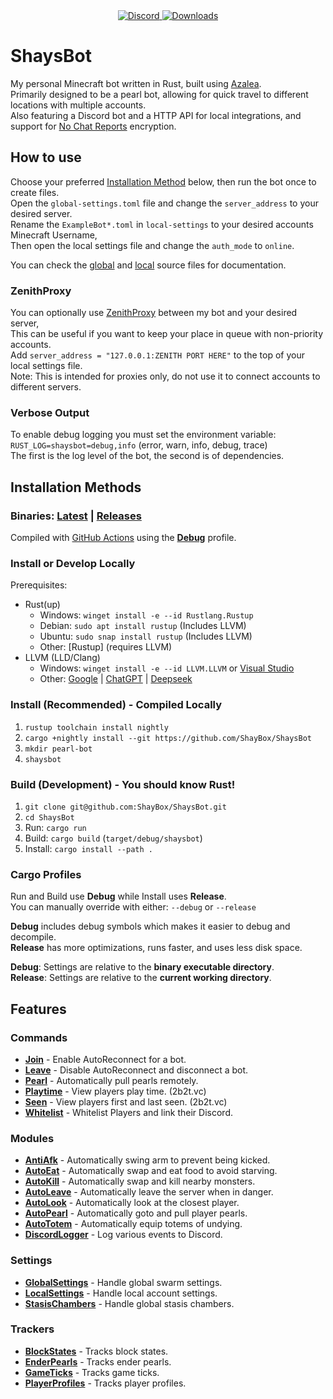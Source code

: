 <div align="center">
  <a href="https://discord.shaybox.com">
    <img alt="Discord" src="https://img.shields.io/discord/824865729445888041?color=404eed&label=Discord&logo=Discord&logoColor=FFFFFF">
  </a>
  <a href="https://github.com/shaybox/shaysbot/releases/latest">
    <img alt="Downloads" src="https://img.shields.io/github/downloads/shaybox/shaysbot/total?color=3fb950&label=Downloads&logo=github&logoColor=FFFFFF">
  </a>
</div>

# ShaysBot

My personal Minecraft bot written in Rust, built using [Azalea].  
Primarily designed to be a pearl bot, allowing for quick travel to different locations with multiple accounts.  
Also featuring a Discord bot and a HTTP API for local integrations, and support for [No Chat Reports] encryption.

## How to use

Choose your preferred [Installation Method](#installation-methods) below, then run the bot once to create files.  
Open the `global-settings.toml` file and change the `server_address` to your desired server.  
Rename the `ExampleBot*.toml` in `local-settings` to your desired accounts Minecraft Username,  
Then open the local settings file and change the `auth_mode` to `online`.

You can check the [global](src/settings/global.rs) and [local](src/settings/local.rs) source files for documentation.

### ZenithProxy

You can optionally use [ZenithProxy] between my bot and your desired server,  
This can be useful if you want to keep your place in queue with non-priority accounts.  
Add `server_address = "127.0.0.1:ZENITH PORT HERE"` to the top of your local settings file.  
Note: This is intended for proxies only, do not use it to connect accounts to different servers.

### Verbose Output

To enable debug logging you must set the environment variable:  
`RUST_LOG=shaysbot=debug,info` (error, warn, info, debug, trace)  
The first is the log level of the bot, the second is of dependencies.

## Installation Methods

### Binaries: [Latest] | [Releases]

Compiled with [GitHub Actions](.github/workflows/release.yml) using the [**Debug**](#cargo-profiles) profile.

### Install or Develop Locally

Prerequisites:

- Rust(up)
    - Windows: `winget install -e --id Rustlang.Rustup`
    - Debian: `sudo apt install rustup` (Includes LLVM)
    - Ubuntu: `sudo snap install rustup` (Includes LLVM)
    - Other: [Rustup] (requires LLVM)
- LLVM (LLD/Clang)
    - Windows: `winget install -e --id LLVM.LLVM` or [Visual Studio]
    - Other: [Google] | [ChatGPT] | [Deepseek]

### Install (Recommended) - Compiled Locally

1. `rustup toolchain install nightly`
2. `cargo +nightly install --git https://github.com/ShayBox/ShaysBot`
3. `mkdir pearl-bot`
4. `shaysbot`

### Build (Development) - You should know Rust!

1. `git clone git@github.com:ShayBox/ShaysBot.git`
2. `cd ShaysBot`
3. Run: `cargo run`
4. Build: `cargo build` (`target/debug/shaysbot`)
5. Install: `cargo install --path .`

### Cargo Profiles

Run and Build use **Debug** while Install uses **Release**.  
You can manually override with either: `--debug` or `--release`

**Debug** includes debug symbols which makes it easier to debug and decompile.  
**Release** has more optimizations, runs faster, and uses less disk space.

**Debug**: Settings are relative to the **binary executable directory**.  
**Release**: Settings are relative to the **current working directory**.

## Features

### Commands

- [**Join**](src/commands/join.rs) - Enable AutoReconnect for a bot.
- [**Leave**](src/commands/leave.rs) - Disable AutoReconnect and disconnect a bot.
- [**Pearl**](src/commands/pearl.rs) - Automatically pull pearls remotely.
- [**Playtime**](src/commands/playtime.rs) - View players play time. (2b2t.vc)
- [**Seen**](src/commands/seen.rs) - View players first and last seen. (2b2t.vc)
- [**Whitelist**](src/commands/whitelist.rs) - Whitelist Players and link their Discord.

### Modules

- [**AntiAfk**](src/modules/anti_afk.rs) - Automatically swing arm to prevent being kicked.
- [**AutoEat**](src/modules/auto_eat.rs) - Automatically swap and eat food to avoid starving.
- [**AutoKill**](src/modules/auto_kill.rs) - Automatically swap and kill nearby monsters.
- [**AutoLeave**](src/modules/auto_leave.rs) - Automatically leave the server when in danger.
- [**AutoLook**](src/modules/auto_look.rs) - Automatically look at the closest player.
- [**AutoPearl**](src/modules/auto_pearl.rs) - Automatically goto and pull player pearls.
- [**AutoTotem**](src/modules/auto_totem.rs) - Automatically equip totems of undying.
- [**DiscordLogger**](src/modules/discord_logger.rs) - Log various events to Discord.

### Settings

- [**GlobalSettings**](src/settings/global.rs) - Handle global swarm settings.
- [**LocalSettings**](src/settings/local.rs) - Handle local account settings.
- [**StasisChambers**](src/settings/stasis.rs) - Handle global stasis chambers.

### Trackers

- [**BlockStates**](src/trackers/block_state.rs) - Tracks block states.
- [**EnderPearls**](src/trackers/ender_pearl.rs) - Tracks ender pearls.
- [**GameTicks**](src/trackers/game_tick.rs) - Tracks game ticks.
- [**PlayerProfiles**](src/trackers/player_profile.rs) - Tracks player profiles.

[Azalea]: https://github.com/azalea-rs/azalea

[No Chat Reports]: https://github.com/Aizistral-Studios/No-Chat-Reports

[Visual Studio]: https://visualstudio.microsoft.com

[ZenithProxy]: https://github.com/rfresh2/ZenithProxy

[Latest]: https://github.com/shaybox/shaysbot/releases/latest

[Releases]: https://github.com/shaybox/shaysbot/releases

[Google]: https://google.com

[ChatGPT]: https://chatgpt.com

[Deepseek]: https://chat.deepseek.com